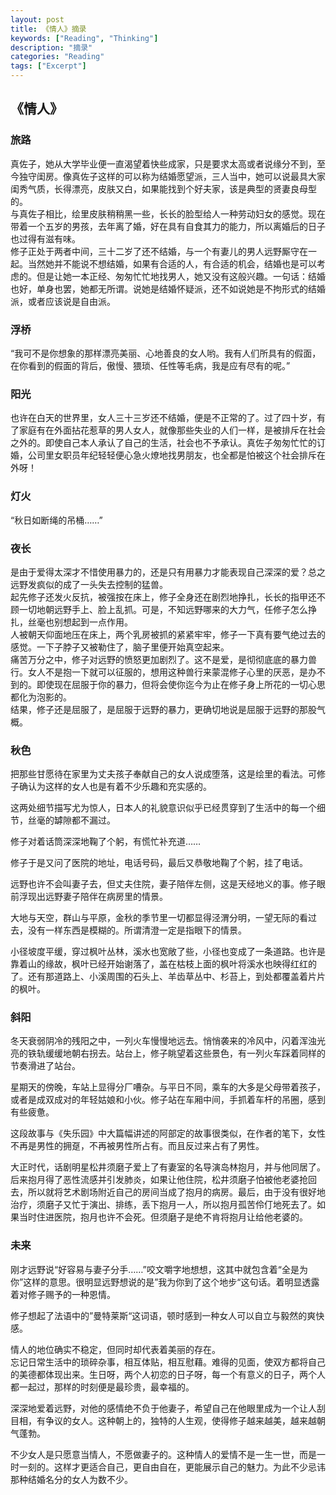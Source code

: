```yaml
---
layout: post
title: 《情人》摘录
keywords: ["Reading", "Thinking"]
description: "摘录"
categories: "Reading"
tags: ["Excerpt"]
---
```


## 《情人》

### 旅路
>
真佐子，她从大学毕业便一直渴望着快些成家，只是要求太高或者说缘分不到，至今独守闺房。像真佐子这样的可以称为结婚愿望派，三人当中，她可以说最具大家闺秀气质，长得漂亮，皮肤又白，如果能找到个好夫家，该是典型的贤妻良母型的。  
与真佐子相比，绘里皮肤稍稍黑一些，长长的脸型给人一种劳动妇女的感觉。现在带着一个五岁的男孩，去年离了婚，好在具有自食其力的能力，所以离婚后的日子也过得有滋有味。  
修子正处于两者中间，三十二岁了还不结婚，与一个有妻儿的男人远野厮守在一起。当然她并不能说不想结婚，如果有合适的人，有合适的机会，结婚也是可以考虑的。但是让她一本正经、匆匆忙忙地找男人，她又没有这般兴趣。一句话：结婚也好，单身也罢，她都无所谓。说她是结婚怀疑派，还不如说她是不拘形式的结婚派，或者应该说是自由派。


### 浮桥

>
“我可不是你想象的那样漂亮美丽、心地善良的女人哟。我有人们所具有的假面，在你看到的假面的背后，傲慢、猥琐、任性等毛病，我是应有尽有的呢。”


### 阳光

>
也许在白天的世界里，女人三十三岁还不结婚，便是不正常的了。过了四十岁，有了家庭有在外面拈花惹草的男人女人，就像那些失业的人们一样，是被排斥在社会之外的。即使自己本人承认了自己的生活，社会也不予承认。真佐子匆匆忙忙的订婚，公司里女职员年纪轻轻便心急火燎地找男朋友，也全都是怕被这个社会排斥在外呀！


### 灯火

>
“秋日如断绳的吊桶……”


### 夜长

>
是由于爱得太深才不惜使用暴力的，还是只有用暴力才能表现自己深深的爱？总之远野发疯似的成了一头失去控制的猛兽。  
起先修子还发火反抗，被强按在床上，修子全身还在剧烈地挣扎，长长的指甲还不顾一切地朝远野手上、脸上乱抓。可是，不知远野哪来的大力气，任修子怎么挣扎，丝毫也别想起到一点作用。  
人被朝天仰面地压在床上，两个乳房被抓的紧紧牢牢，修子一下真有要气绝过去的感觉。一下子脖子又被勒住了，脑子里便开始真空起来。  
痛苦万分之中，修子对远野的愤怒更加剧烈了。这不是爱，是彻彻底底的暴力兽行。女人不是抱一下就可以征服的，想用这种兽行来蒙混修子心里的厌恶，是办不到的。即使现在屈服于你的暴力，但将会使你迄今为止在修子身上所花的一切心思都化为泡影的。  
结果，修子还是屈服了，是屈服于远野的暴力，更确切地说是屈服于远野的那股气概。


### 秋色

>
把那些甘愿待在家里为丈夫孩子奉献自己的女人说成堕落，这是绘里的看法。可修子确认为这样的女人也是有着不少乐趣和充实感的。

这两处细节描写尤为惊人，日本人的礼貌意识似乎已经贯穿到了生活中的每一个细节，丝毫的罅隙都不漏过。

>
修子对着话筒深深地鞠了个躬，有慌忙补充道……

>
修子于是又问了医院的地址，电话号码，最后又恭敬地鞠了个躬，挂了电话。

>
远野也许不会叫妻子去，但丈夫住院，妻子陪伴左侧，这是天经地义的事。修子眼前浮现出远野妻子陪伴在病房里的情景。
>
大地与天空，群山与平原，金秋的季节里一切都显得泾渭分明，一望无际的看过去，没有一样东西是模糊的。所谓清澄一定是指眼下的情景。

>
小径坡度平缓，穿过枫叶丛林，溪水也宽敞了些，小径也变成了一条道路。也许是靠着山的缘故，枫叶已经开始谢落了，盖在枯枝上面的枫叶将溪水也映得红红的了。还有那道路上、小溪周围的石头上、羊齿草丛中、杉苔上，到处都覆盖着片片的枫叶。


### 斜阳

>
冬天衰弱阴冷的残阳之中，一列火车慢慢地远去。悄悄袭来的冷风中，闪着浑浊光亮的铁轨缓缓地朝右拐去。站台上，修子眺望着这些景色，有一列火车踩着同样的节奏滑进了站台。

>
星期天的傍晚，车站上显得分厂嘈杂。与平日不同，乘车的大多是父母带着孩子，或者是成双成对的年轻姑娘和小伙。修子站在车厢中间，手抓着车杆的吊圈，感到有些疲惫。


这段故事与《失乐园》中大篇幅讲述的阿部定的故事很类似，在作者的笔下，女性不再是男性的拥趸，不再被男性所占有。而且反过来占有了男性。

>
大正时代，话剧明星松井须磨子爱上了有妻室的名导演岛林抱月，并与他同居了。后来抱月得了恶性流感并引发肺炎，如果让他住院，松井须磨子怕被他老婆抢回去，所以就将艺术剧场附近自己的房间当成了抱月的病房。最后，由于没有很好地治疗，须磨子又忙于演出、排练，丢下抱月一人，所以抱月孤苦伶仃地死去了。如果当时住进医院，抱月也许不会死。但须磨子是绝不肯将抱月让给他老婆的。


### 未来

>
刚才远野说“好容易与妻子分手……”咬文嚼字地想想，这其中就包含着“全是为你”这样的意思。很明显远野想说的是”我为你到了这个地步“这句话。着明显透露着对修子赐予的一种恩情。


>
修子想起了法语中的”曼特莱斯“这词语，顿时感到一种女人可以自立与毅然的爽快感。


>
情人的地位确实不稳定，但同时却代表着美丽的存在。  
忘记日常生活中的琐碎杂事，相互体贴，相互慰藉。难得的见面，使双方都将自己的美德都体现出来。生日呀，两个人初恋的日子呀，每一个有意义的日子，两个人都一起过，那样的时刻便是最珍贵，最幸福的。


>
深深地爱着远野，对他的感情绝不负于他妻子，希望自己在他眼里成为一个让人刮目相，有争议的女人。这种朝上的，独特的人生观，使得修子越来越美，越来越朝气蓬勃。


>
不少女人是只愿意当情人，不愿做妻子的。这种情人的爱情不是一生一世，而是一时一刻的。这样才更适合自己，更自由自在，更能展示自己的魅力。为此不少忌讳那种结婚名分的女人为数不少。
